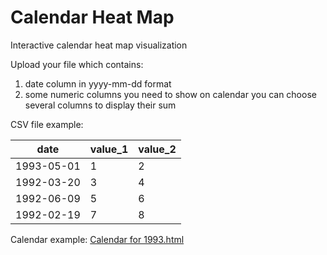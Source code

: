 # Calendar Heat Map

Interactive calendar heat map visualization

Upload your file which contains:
1) date column in yyyy-mm-dd format
2) some numeric columns you need to show on calendar
   you can choose several columns to display their sum

CSV file example:

|date      |value_1|value_2|
|----------|-------|-------|
|1993-05-01|1      |2      |
|1992-03-20|3      |4      |
|1992-06-09|5      |6      |
|1992-02-19|7      |8      |

Calendar example:
[Calendar for 1993.html](Calendar_for_1993.html)